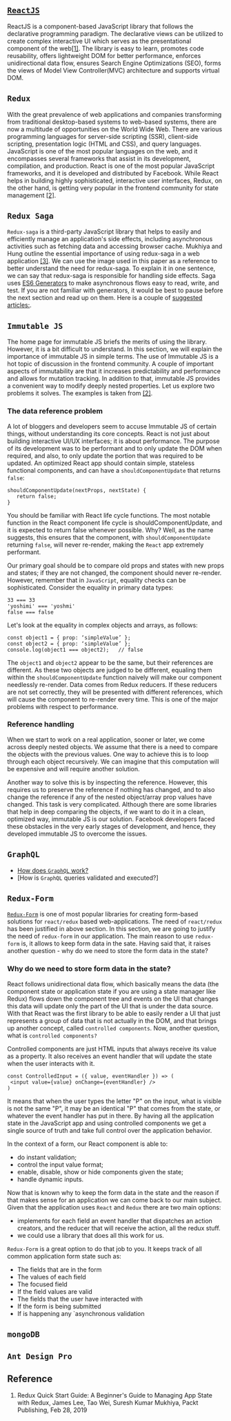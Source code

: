 ## [`ReactJS`](https://reactjs.org/)

ReactJS is a component-based JavaScript library that follows the declarative programming paradigm. The declarative views can be utilized to create complex interactive UI which serves as the presentational component of the web[[1]](#1). The library is easy to learn, promotes code reusability, offers lightweight DOM for better performance, enforces unidirectional data flow, ensures Search Engine Optimizations (SEO), forms the views of Model View Controller(MVC) architecture and supports virtual DOM.

## `Redux`

With the great prevalence of web applications and companies transforming from traditional desktop-based systems to web-based systems, there are now a multitude of opportunities on the World Wide Web. There are various programming languages for server-side scripting (SSR), client-side scripting, presentation logic (HTML and CSS), and query languages. JavaScript is one of the most popular languages on the web, and it encompasses several frameworks that assist in its development, compilation, and production. React is one of the most popular JavaScript frameworks, and it is developed and distributed by Facebook. While React helps in building highly sophisticated, interactive user interfaces, Redux, on the other hand, is getting very popular in the frontend community for state management [[2]](#2).

## `Redux Saga`

`Redux-saga` is a third-party JavaScript library that helps to easily and efficiently manage an application's side effects, including asynchronous activities such as fetching data and accessing browser cache. Mukhiya and Hung outline the essential importance of using redux-saga in a web application [[3]](#3). We can use the image used in this paper as a reference to better understand the need for redux-saga. To explain it in one sentence, we can say that redux-saga is responsible for handling side effects. Saga uses [ES6 Generators](https://developer.mozilla.org/en-US/docs/Web/JavaScript/Reference/Statements/function*) to make asynchronous flows easy to read, write, and test. If you are not familiar with generators, it would be best to pause before the next section and read up on them. Here is a couple of [suggested articles:](https://redux-saga.js.org/docs/ExternalResources.html).

## `Immutable JS`

The home page for immutable JS briefs the merits of using the library. However, it is a bit difficult to understand. In this section, we will explain the importance of immutable JS in simple terms. The use of Immutable JS is a hot topic of discussion in the frontend community. A couple of important aspects of immutability are that it increases predictability and performance and allows for mutation tracking. In addition to that, immutable JS provides a convenient way to modify deeply nested properties. Let us explore two problems it solves. The examples is taken from [[2]](#2).

### The data reference problem

A lot of bloggers and developers seem to accuse Immutable JS of certain things, without understanding its core concepts. React is not just about building interactive UI/UX interfaces; it is about performance. The purpose of its development was to be performant and to only update the DOM when required, and also, to only update the portion that was required to be updated. An optimized React app should contain simple, stateless functional components, and can have a `shouldComponentUpdate` that returns `false`:

```
shouldComponentUpdate(nextProps, nextState) {
   return false;
}
```

You should be familiar with React life cycle functions. The most notable function in the React component life cycle is shouldComponentUpdate, and it is expected to return false whenever possible. Why? Well, as the name suggests, this ensures that the component, with `shouldComponentUpdate` returning `false`, will never re-render, making the `React` app extremely performant.

Our primary goal should be to compare old props and states with new props and states; if they are not changed, the component should never re-render. However, remember that in `JavaScript`, equality checks can be sophisticated. Consider the equality in primary data types:

```
33 === 33
'yoshimi' === 'yoshmi'
false === false
```

Let's look at the equality in complex objects and arrays, as follows:

```
const object1 = { prop: ‘simpleValue’ };
const object2 = { prop: ‘simpleValue’ };
console.log(object1 === object2);   // false
```

The `object1` and `object2` appear to be the same, but their references are different. As these two objects are judged to be different, equaling them within the `shouldComponentUpdate` function naively will make our component needlessly re-render. Data comes from Redux reducers. If these reducers are not set correctly, they will be presented with different references, which will cause the component to re-render every time. This is one of the major problems with respect to performance.

### Reference handling

When we start to work on a real application, sooner or later, we come across deeply nested objects. We assume that there is a need to compare the objects with the previous values. One way to achieve this is to loop through each object recursively. We can imagine that this computation will be expensive and will require another solution.

Another way to solve this is by inspecting the reference. However, this requires us to preserve the reference if nothing has changed, and to also change the reference if any of the nested object/array prop values have changed. This task is very complicated. Although there are some libraries that help in deep comparing the objects, if we want to do it in a clean, optimized way, immutable JS is our solution. Facebook developers faced these obstacles in the very early stages of development, and hence, they developed immutable JS to overcome the issues.

## `GraphQL`

- [How does `GraphQL` work?](https://skmukhiya.netlify.com/how-does-graphql-work/)
- [How is `GraphQL` queries validated and executed?]

## `Redux-Form`

[`Redux-Form`](https://github.com/erikras/redux-form) is one of most popular libraries for creating form-based solutions for `react/redux` based web-applications. The need of `react/redux` has been justified in above section. In this section, we are going to justify the need of `redux-form` in our application. The main reason to use `redux-form` is, it allows to keep form data in the sate. Having said that, it raises another question - why do we need to store the form data in the state?

### Why do we need to store form data in the state?

React follows unidirectional data flow, which basically means the data (the component state or application state if you are using a state manager like Redux) flows down the component tree and events on the UI that changes this data will update only the part of the UI that is under the data source. With that React was the first library to be able to easily render a UI that just represents a group of data that is not actually in the DOM, and that brings up another concept, called `controlled components`. Now, another question, what is `controlled components?`

Controlled components are just HTML inputs that always receive its value as a property. It also receives an event handler that will update the state when the user interacts with it.

```
const ControlledInput = ({ value, eventHandler }) => (
 <input value={value} onChange={eventHandler} />
)
```
It means that when the user types the letter "P" on the input, what is visible is not the same "P", it may be an identical "P" that comes from the state, or whatever the event handler has put in there. By having all the application state in the JavaScript app and using controlled components we get a single source of truth and take full control over the application behavior.

In the context of a form, our React component is able to:

- do instant validation;
- control the input value format;
- enable, disable, show or hide components given the state;
- handle dynamic inputs.

Now that is known why to keep the form data in the state and the reason if that makes sense for an application we can come back to our main subject. Given that the application uses `React` and `Redux` there are two main options:

- implements for each field an event handler that dispatches an action creators, and the reducer that will receive the action, all the redux stuff.
- we could use a library that does all this work for us.

`Redux-Form` is a great option to do that job to you. It keeps track of all common application form state such as:

- The fields that are in the form
- The values of each field
- The focused field
- If the field values are valid
- The fields that the user have interacted with
- If the form is being submitted
- If is happening any `asynchronous validation

## `mongoDB`

## `Ant Design Pro`

## Reference

1. Redux Quick Start Guide: A Beginner's Guide to Managing App State with Redux, James Lee, Tao Wei, Suresh Kumar Mukhiya, Packt Publishing, Feb 28, 2019
